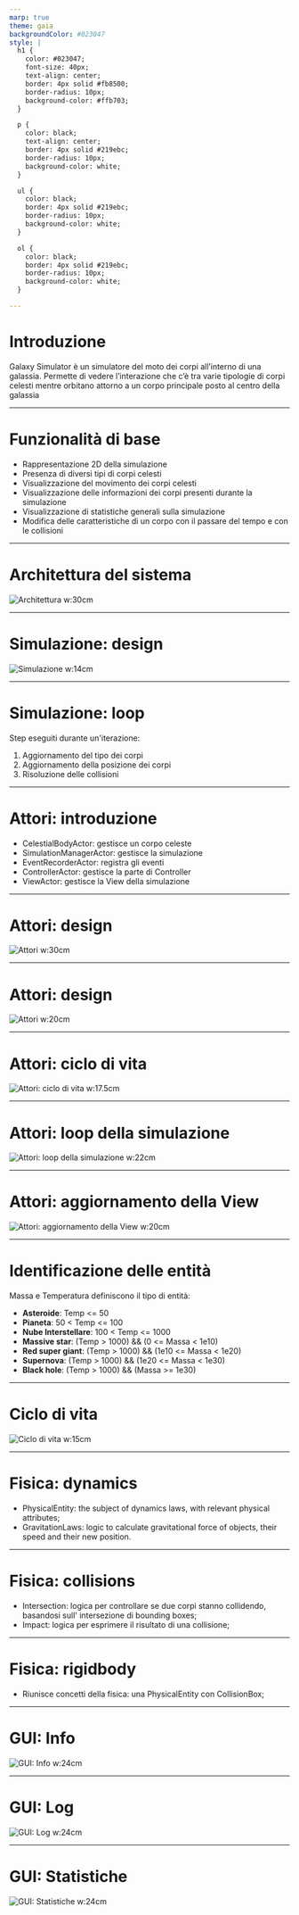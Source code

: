```yaml
---
marp: true
theme: gaia
backgroundColor: #023047
style: |
  h1 {
    color: #023047;
    font-size: 40px;
    text-align: center;
    border: 4px solid #fb8500;
    border-radius: 10px;
    background-color: #ffb703;
  }

  p {
    color: black;
    text-align: center;
    border: 4px solid #219ebc;
    border-radius: 10px;
    background-color: white;
  }

  ul {
    color: black;
    border: 4px solid #219ebc;
    border-radius: 10px;
    background-color: white;
  }

  ol {
    color: black;
    border: 4px solid #219ebc;
    border-radius: 10px;
    background-color: white;
  }

---
```


# Introduzione

Galaxy Simulator è un simulatore del moto dei corpi all’interno di una galassia. Permette di vedere l’interazione che c’è tra varie tipologie di corpi celesti mentre orbitano attorno a un corpo principale posto al centro della galassia

---

# Funzionalità di base

- Rappresentazione 2D della simulazione
- Presenza di diversi tipi di corpi celesti
- Visualizzazione del movimento dei corpi celesti
- Visualizzazione delle informazioni dei corpi presenti durante la simulazione
- Visualizzazione di statistiche generali sulla simulazione
- Modifica delle caratteristiche di un corpo con il passare del tempo e con le collisioni
---

# Architettura del sistema

![Architettura w:30cm](./assets/mvc_actor_architecture.svg)

---

# Simulazione: design

![Simulazione w:14cm](./assets/simulation_class_diagram.svg)

---

# Simulazione: loop

Step eseguiti durante un'iterazione:

1. Aggiornamento del tipo dei corpi
2. Aggiornamento della posizione dei corpi
3. Risoluzione delle collisioni

---

# Attori: introduzione

- CelestialBodyActor: gestisce un corpo celeste
- SimulationManagerActor: gestisce la simulazione
- EventRecorderActor: registra gli eventi
- ControllerActor: gestisce la parte di Controller
- ViewActor: gestisce la View della simulazione

---

# Attori: design

![Attori w:30cm](./assets/celestial_body_actor_class_diagram.svg)

---

# Attori: design

![Attori w:20cm](./assets/actors_class_diagram.svg)

---

# Attori: ciclo di vita

![Attori: ciclo di vita w:17.5cm](./assets/actors_lifecycle_sequence.svg)

---

# Attori: loop della simulazione

![Attori: loop della simulazione w:22cm](./assets/actors_simulation_loop_sequence.svg)

---

# Attori: aggiornamento della View

![Attori: aggiornamento della View w:20cm](./assets/actors_view_simulation_update_sequence.svg)

---

# Identificazione delle entità
Massa e Temperatura definiscono il tipo di entità:

- **Asteroide**: Temp <= 50
- **Pianeta**: 50 < Temp <= 100
- **Nube Interstellare**: 100 < Temp <= 1000
- **Massive star**: (Temp > 1000) && (0 <= Massa < 1e10) 
- **Red super giant**: (Temp > 1000) && (1e10 <= Massa < 1e20) 
- **Supernova**: (Temp > 1000) && (1e20 <= Massa < 1e30) 
- **Black hole**: (Temp > 1000) && (Massa >= 1e30) 

---

# Ciclo di vita
![Ciclo di vita w:15cm](./assets/lifecycle.svg)

---

# Fisica: dynamics

- PhysicalEntity: the subject of dynamics laws, with relevant physical attributes;
- GravitationLaws: logic to calculate gravitational force of objects, their speed and their new position.

---
# Fisica: collisions

- Intersection: logica per controllare se due corpi stanno collidendo, basandosi sull' intersezione di bounding boxes;
- Impact: logica per esprimere il risultato di una collisione;

---
# Fisica: rigidbody

- Riunisce concetti della fisica: una PhysicalEntity con CollisionBox;

---

# GUI: Info

![GUI: Info w:24cm](./assets/gui-info.png)

---

# GUI: Log

![GUI: Log w:24cm](./assets/gui-log.png)

---

# GUI: Statistiche

![GUI: Statistiche w:24cm](./assets/gui-stats.png)
